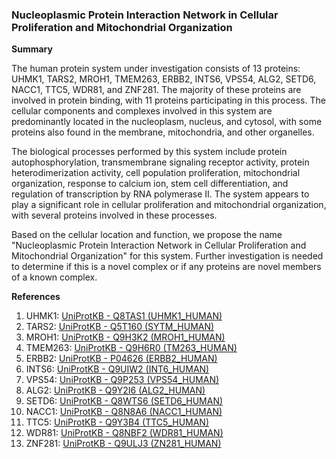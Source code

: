 ### Nucleoplasmic Protein Interaction Network in Cellular Proliferation and Mitochondrial Organization

**Summary**

The human protein system under investigation consists of 13 proteins: UHMK1, TARS2, MROH1, TMEM263, ERBB2, INTS6, VPS54, ALG2, SETD6, NACC1, TTC5, WDR81, and ZNF281. The majority of these proteins are involved in protein binding, with 11 proteins participating in this process. The cellular components and complexes involved in this system are predominantly located in the nucleoplasm, nucleus, and cytosol, with some proteins also found in the membrane, mitochondria, and other organelles.

The biological processes performed by this system include protein autophosphorylation, transmembrane signaling receptor activity, protein heterodimerization activity, cell population proliferation, mitochondrial organization, response to calcium ion, stem cell differentiation, and regulation of transcription by RNA polymerase II. The system appears to play a significant role in cellular proliferation and mitochondrial organization, with several proteins involved in these processes.

Based on the cellular location and function, we propose the name "Nucleoplasmic Protein Interaction Network in Cellular Proliferation and Mitochondrial Organization" for this system. Further investigation is needed to determine if this is a novel complex or if any proteins are novel members of a known complex.

**References**

1. UHMK1: [UniProtKB - Q8TAS1 (UHMK1_HUMAN)](https://www.uniprot.org/uniprot/Q8TAS1)
2. TARS2: [UniProtKB - Q5T160 (SYTM_HUMAN)](https://www.uniprot.org/uniprot/Q5T160)
3. MROH1: [UniProtKB - Q9H3K2 (MROH1_HUMAN)](https://www.uniprot.org/uniprot/Q9H3K2)
4. TMEM263: [UniProtKB - Q9H6R0 (TM263_HUMAN)](https://www.uniprot.org/uniprot/Q9H6R0)
5. ERBB2: [UniProtKB - P04626 (ERBB2_HUMAN)](https://www.uniprot.org/uniprot/P04626)
6. INTS6: [UniProtKB - Q9UIW2 (INT6_HUMAN)](https://www.uniprot.org/uniprot/Q9UIW2)
7. VPS54: [UniProtKB - Q9P253 (VPS54_HUMAN)](https://www.uniprot.org/uniprot/Q9P253)
8. ALG2: [UniProtKB - Q9Y2I6 (ALG2_HUMAN)](https://www.uniprot.org/uniprot/Q9Y2I6)
9. SETD6: [UniProtKB - Q8WTS6 (SETD6_HUMAN)](https://www.uniprot.org/uniprot/Q8WTS6)
10. NACC1: [UniProtKB - Q8N8A6 (NACC1_HUMAN)](https://www.uniprot.org/uniprot/Q8N8A6)
11. TTC5: [UniProtKB - Q9Y3B4 (TTC5_HUMAN)](https://www.uniprot.org/uniprot/Q9Y3B4)
12. WDR81: [UniProtKB - Q8NBF2 (WDR81_HUMAN)](https://www.uniprot.org/uniprot/Q8NBF2)
13. ZNF281: [UniProtKB - Q9ULJ3 (ZN281_HUMAN)](https://www.uniprot.org/uniprot/Q9ULJ3)